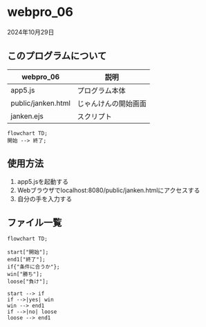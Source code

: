 # webpro_06
2024年10月29日
## このプログラムについて
webpro_06 | 説明
-|-
app5.js | プログラム本体
public/janken.html | じゃんけんの開始画面
janken.ejs | スクリプト

```mermaid
flowchart TD;
開始 --> 終了;
```

## 使用方法
1. app5.jsを起動する
1. Webブラウザでlocalhost:8080/public/janken.htmlにアクセスする
1. 自分の手を入力する

## ファイル一覧

```mermaid
flowchart TD;

start["開始"];
end1["終了"];
if{"条件に合うか"};
win["勝ち"];
loose["負け"];

start --> if
if -->|yes| win
win --> end1
if -->|no| loose
loose --> end1
```